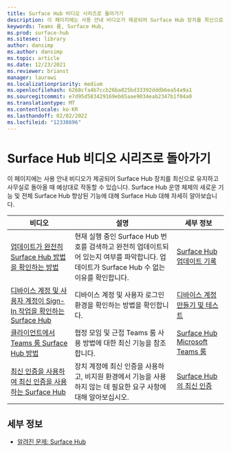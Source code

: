 ```yaml
---
title: Surface Hub 비디오 시리즈로 돌아가기
description: 이 페이지에는 사용 안내 비디오가 제공되어 Surface Hub 장치를 최신으로 유지하고 예상대로 작동할 수 있습니다.
keywords: Teams 룸, Surface Hub,
ms.prod: surface-hub
ms.sitesec: library
author: dansimp
ms.author: dansimp
ms.topic: article
ms.date: 12/23/2021
ms.reviewer: brianst
manager: laurawi
ms.localizationpriority: medium
ms.openlocfilehash: 6268cfa4b7ccb26ba825bd33392dddb6ea54a9a1
ms.sourcegitcommit: e7d95d583429169eb65aae9034eab2347b1f04a0
ms.translationtype: MT
ms.contentlocale: ko-KR
ms.lasthandoff: 02/02/2022
ms.locfileid: "12338696"
---
```

# <a name="surface-hub-return-to-the-office-video-series"></a>Surface Hub 비디오 시리즈로 돌아가기

이 페이지에는 사용 안내 비디오가 제공되어 Surface Hub 장치를 최신으로 유지하고 사무실로 돌아올 때 예상대로 작동할 수 있습니다.  Surface Hub 운영 체제의 새로운 기능 및 전체 Surface Hub 향상된 기능에 대해 Surface Hub 대해 자세히 알아보습니다.

| 비디오                                                                                                        | 설명                                                                                                                                              | 세부 정보
| ------------------------------------------------------------------------------------------------------------ | -------------------------------------------------------------------------------------------------------------------------------------------------------- | ---------------------------------------------------------------------------------------------------------------------|
| [업데이트가 완전히 Surface Hub 방법을 확인하는 방법](https://youtu.be/rxL5cUS_3TA)                                 | 현재 실행 중인 Surface Hub 번호를 검색하고 완전히 업데이트되어 있는지 여부를 파악합니다. 업데이트가 Surface Hub 수 없는 이유를 확인합니다. | [Surface Hub 업데이트 기록](surface-hub-update-history.md)                                                          |                                                                                                                                     |
| [디바이스 계정 및 사용자 계정이 Sign-In 작업을 확인하는 Surface Hub](https://youtu.be/GDACltfrIdA)   | 디바이스 계정 및 사용자 로그인 환경을 확인하는 방법을 확인합니다.                                                                                      | [디바이스 계정 만들기 및 테스트](create-and-test-a-device-account-surface-hub.md#account-verification-and-testing) |
| [클라이언트에서 Teams 룸 Surface Hub 방법](https://youtu.be/1NzbvPkBC-s)                                 | 협정 모임 및 근접 Teams 룸 사용 방법에 대한 최신 기능을 참조합니다.                                                          | [Surface Hub Microsoft Teams 룸](surface-hub-teams-rooms.md)                                                   |
| [최신 인증을 사용하여 최신 인증을 사용하는 Surface Hub](https://youtu.be/6d2WAs9bC0o)                              | 장치 계정에 최신 인증을 사용하고, 비지원 환경에서 기능을 사용하지 않는 데 필요한 요구 사항에 대해 알아보십시오.              | [Surface Hub의 최신 인증](surface-hub-modern-auth.md)                                                   |

## <a name="learn-more"></a>세부 정보

- [알려진 문제: Surface Hub](surface-hub-2020-team-update-known-issues.md)
